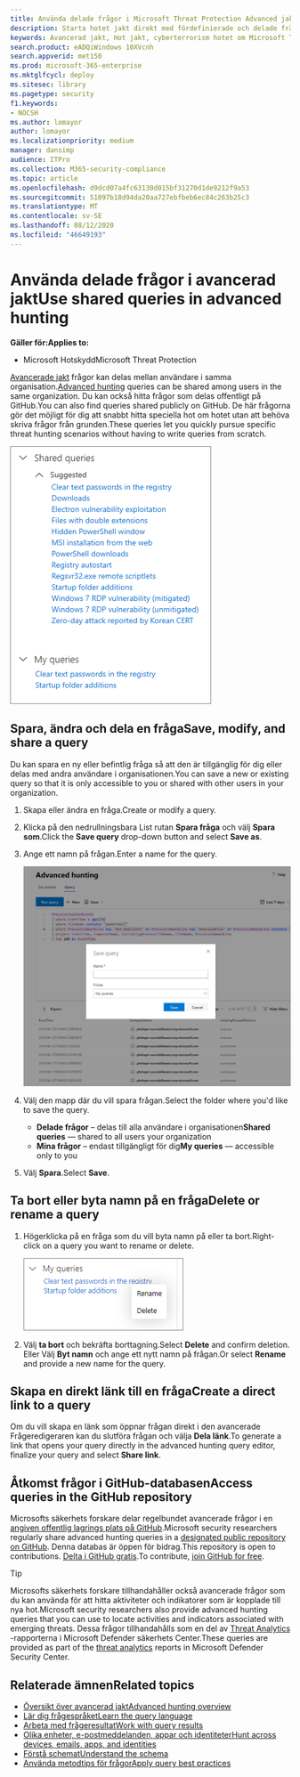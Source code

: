 ```yaml
---
title: Använda delade frågor i Microsoft Threat Protection Advanced jakt
description: Starta hotet jakt direkt med fördefinierade och delade frågor. Dela dina frågor till allmänheten eller till din organisation.
keywords: Avancerad jakt, Hot jakt, cyberterrorism hotet om Microsoft Threat Protection, Microsoft 365, MTP, m365, sökning, frågor, telemetri, anpassade identifieringar, schema, kusto, GitHub repo, mina frågor, delade frågor
search.product: eADQiWindows 10XVcnh
search.appverid: met150
ms.prod: microsoft-365-enterprise
ms.mktglfcycl: deploy
ms.sitesec: library
ms.pagetype: security
f1.keywords:
- NOCSH
ms.author: lomayor
author: lomayor
ms.localizationpriority: medium
manager: dansimp
audience: ITPro
ms.collection: M365-security-compliance
ms.topic: article
ms.openlocfilehash: d9dcd07a4fc63130d015bf31270d1de9212f9a53
ms.sourcegitcommit: 51097b18d94da20aa727ebfbeb6ec84c263b25c3
ms.translationtype: MT
ms.contentlocale: sv-SE
ms.lasthandoff: 08/12/2020
ms.locfileid: "46649193"
---
```

# <a name="use-shared-queries-in-advanced-hunting"></a><span data-ttu-id="73176-105">Använda delade frågor i avancerad jakt</span><span class="sxs-lookup"><span data-stu-id="73176-105">Use shared queries in advanced hunting</span></span>

<span data-ttu-id="73176-106">**Gäller för:**</span><span class="sxs-lookup"><span data-stu-id="73176-106">**Applies to:**</span></span>
- <span data-ttu-id="73176-107">Microsoft Hotskydd</span><span class="sxs-lookup"><span data-stu-id="73176-107">Microsoft Threat Protection</span></span>



<span data-ttu-id="73176-108">[Avancerade jakt](advanced-hunting-overview.md) frågor kan delas mellan användare i samma organisation.</span><span class="sxs-lookup"><span data-stu-id="73176-108">[Advanced hunting](advanced-hunting-overview.md) queries can be shared among users in the same organization.</span></span> <span data-ttu-id="73176-109">Du kan också hitta frågor som delas offentligt på GitHub.</span><span class="sxs-lookup"><span data-stu-id="73176-109">You can also find queries shared publicly on GitHub.</span></span> <span data-ttu-id="73176-110">De här frågorna gör det möjligt för dig att snabbt hitta speciella hot om hotet utan att behöva skriva frågor från grunden.</span><span class="sxs-lookup"><span data-stu-id="73176-110">These queries let you quickly pursue specific threat hunting scenarios without having to write queries from scratch.</span></span>

![Bild av delade frågor](../../media/advanced-hunting-shared-queries.png)

## <a name="save-modify-and-share-a-query"></a><span data-ttu-id="73176-112">Spara, ändra och dela en fråga</span><span class="sxs-lookup"><span data-stu-id="73176-112">Save, modify, and share a query</span></span>
<span data-ttu-id="73176-113">Du kan spara en ny eller befintlig fråga så att den är tillgänglig för dig eller delas med andra användare i organisationen.</span><span class="sxs-lookup"><span data-stu-id="73176-113">You can save a new or existing query so that it is only accessible to you or shared with other users in your organization.</span></span> 

1. <span data-ttu-id="73176-114">Skapa eller ändra en fråga.</span><span class="sxs-lookup"><span data-stu-id="73176-114">Create or modify a query.</span></span> 

2. <span data-ttu-id="73176-115">Klicka på den nedrullningsbara List rutan **Spara fråga** och välj **Spara som**.</span><span class="sxs-lookup"><span data-stu-id="73176-115">Click the **Save query** drop-down button and select **Save as**.</span></span>
    
3. <span data-ttu-id="73176-116">Ange ett namn på frågan.</span><span class="sxs-lookup"><span data-stu-id="73176-116">Enter a name for the query.</span></span> 

   ![Bild av hur du sparar en fråga](../../media/advanced-hunting-save-query.png)

4. <span data-ttu-id="73176-118">Välj den mapp där du vill spara frågan.</span><span class="sxs-lookup"><span data-stu-id="73176-118">Select the folder where you'd like to save the query.</span></span>
    - <span data-ttu-id="73176-119">**Delade frågor** – delas till alla användare i organisationen</span><span class="sxs-lookup"><span data-stu-id="73176-119">**Shared queries** — shared to all users your organization</span></span>
    - <span data-ttu-id="73176-120">**Mina frågor** – endast tillgängligt för dig</span><span class="sxs-lookup"><span data-stu-id="73176-120">**My queries** — accessible only to you</span></span>
    
5. <span data-ttu-id="73176-121">Välj **Spara**.</span><span class="sxs-lookup"><span data-stu-id="73176-121">Select **Save**.</span></span> 

## <a name="delete-or-rename-a-query"></a><span data-ttu-id="73176-122">Ta bort eller byta namn på en fråga</span><span class="sxs-lookup"><span data-stu-id="73176-122">Delete or rename a query</span></span>
1. <span data-ttu-id="73176-123">Högerklicka på en fråga som du vill byta namn på eller ta bort.</span><span class="sxs-lookup"><span data-stu-id="73176-123">Right-click on a query you want to rename or delete.</span></span>

    ![Bild av en borttagnings fråga](../../media/advanced_hunting_delete_rename.png)

2. <span data-ttu-id="73176-125">Välj **ta bort** och bekräfta borttagning.</span><span class="sxs-lookup"><span data-stu-id="73176-125">Select **Delete** and confirm deletion.</span></span> <span data-ttu-id="73176-126">Eller Välj **Byt namn** och ange ett nytt namn på frågan.</span><span class="sxs-lookup"><span data-stu-id="73176-126">Or select **Rename** and provide a new name for the query.</span></span>

## <a name="create-a-direct-link-to-a-query"></a><span data-ttu-id="73176-127">Skapa en direkt länk till en fråga</span><span class="sxs-lookup"><span data-stu-id="73176-127">Create a direct link to a query</span></span>
<span data-ttu-id="73176-128">Om du vill skapa en länk som öppnar frågan direkt i den avancerade Frågeredigeraren kan du slutföra frågan och välja **Dela länk**.</span><span class="sxs-lookup"><span data-stu-id="73176-128">To generate a link that opens your query directly in the advanced hunting query editor, finalize your query and select **Share link**.</span></span>

## <a name="access-queries-in-the-github-repository"></a><span data-ttu-id="73176-129">Åtkomst frågor i GitHub-databasen</span><span class="sxs-lookup"><span data-stu-id="73176-129">Access queries in the GitHub repository</span></span>  
<span data-ttu-id="73176-130">Microsofts säkerhets forskare delar regelbundet avancerade frågor i en [angiven offentlig lagrings plats på GitHub](https://aka.ms/hunting-queries).</span><span class="sxs-lookup"><span data-stu-id="73176-130">Microsoft security researchers regularly share advanced hunting queries in a [designated public repository on GitHub](https://aka.ms/hunting-queries).</span></span> <span data-ttu-id="73176-131">Denna databas är öppen för bidrag.</span><span class="sxs-lookup"><span data-stu-id="73176-131">This repository is open to contributions.</span></span> <span data-ttu-id="73176-132">[Delta i GitHub gratis](https://github.com/).</span><span class="sxs-lookup"><span data-stu-id="73176-132">To contribute, [join GitHub for free](https://github.com/).</span></span>

>[!tip]
><span data-ttu-id="73176-133">Microsofts säkerhets forskare tillhandahåller också avancerade frågor som du kan använda för att hitta aktiviteter och indikatorer som är kopplade till nya hot.</span><span class="sxs-lookup"><span data-stu-id="73176-133">Microsoft security researchers also provide advanced hunting queries that you can use to locate activities and indicators associated with emerging threats.</span></span> <span data-ttu-id="73176-134">Dessa frågor tillhandahålls som en del av [Threat Analytics](https://docs.microsoft.com/windows/security/threat-protection/microsoft-defender-atp/threat-analytics) -rapporterna i Microsoft Defender säkerhets Center.</span><span class="sxs-lookup"><span data-stu-id="73176-134">These queries are provided as part of the [threat analytics](https://docs.microsoft.com/windows/security/threat-protection/microsoft-defender-atp/threat-analytics) reports in Microsoft Defender Security Center.</span></span>

## <a name="related-topics"></a><span data-ttu-id="73176-135">Relaterade ämnen</span><span class="sxs-lookup"><span data-stu-id="73176-135">Related topics</span></span>
- [<span data-ttu-id="73176-136">Översikt över avancerad jakt</span><span class="sxs-lookup"><span data-stu-id="73176-136">Advanced hunting overview</span></span>](advanced-hunting-overview.md)
- [<span data-ttu-id="73176-137">Lär dig frågespråket</span><span class="sxs-lookup"><span data-stu-id="73176-137">Learn the query language</span></span>](advanced-hunting-query-language.md)
- [<span data-ttu-id="73176-138">Arbeta med frågeresultat</span><span class="sxs-lookup"><span data-stu-id="73176-138">Work with query results</span></span>](advanced-hunting-query-results.md)
- [<span data-ttu-id="73176-139">Olika enheter, e-postmeddelanden, appar och identiteter</span><span class="sxs-lookup"><span data-stu-id="73176-139">Hunt across devices, emails, apps, and identities</span></span>](advanced-hunting-query-emails-devices.md)
- [<span data-ttu-id="73176-140">Förstå schemat</span><span class="sxs-lookup"><span data-stu-id="73176-140">Understand the schema</span></span>](advanced-hunting-schema-tables.md)
- [<span data-ttu-id="73176-141">Använda metodtips för frågor</span><span class="sxs-lookup"><span data-stu-id="73176-141">Apply query best practices</span></span>](advanced-hunting-best-practices.md)
